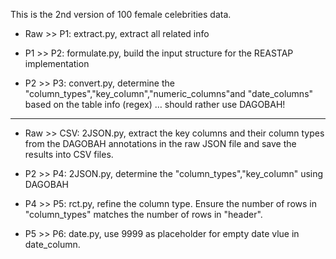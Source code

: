 This is the 2nd version of 100 female celebrities data.

- Raw >> P1: extract.py, extract all related info

- P1 >> P2: formulate.py, build the input structure for the REASTAP implementation

- P2 >> P3: convert.py, determine the  "column_types","key_column","numeric_columns"and "date_columns" based on the table info (regex) … should rather use DAGOBAH!


***
- Raw >> CSV: 2JSON.py, extract the key columns and their column types from the DAGOBAH annotations in the raw JSON file and save the results into CSV files.

- P2 >> P4: 2JSON.py, determine the  "column_types","key_column" using DAGOBAH

- P4 >> P5: rct.py, refine the column type. Ensure the number of rows in "column_types" matches the number of rows in "header".

- P5 >> P6: date.py, use 9999 as placeholder for empty date vlue in date_column.



